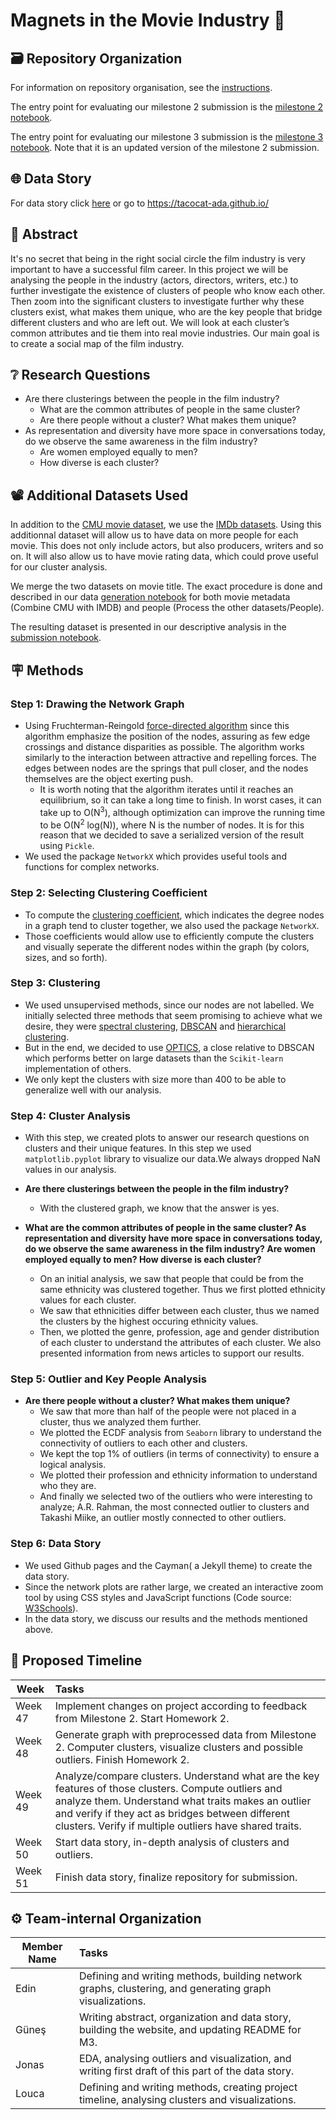 # Magnets in the Movie Industry 🧲

## 🗃️ Repository Organization

For information on repository organisation, see the [instructions](docs/instr.md).

The entry point for evaluating our milestone 2 submission is the [milestone 2 notebook](milestone_2.ipynb).

The entry point for evaluating our milestone 3 submission is the [milestone 3 notebook](milestone_3.ipynb). Note that it is an updated version of the milestone 2 submission.

## 🌐 Data Story

For data story click [here](https://tacocat-ada.github.io/) or go to https://tacocat-ada.github.io/

## 📔 Abstract

It's no secret that being in the right social circle the film industry is very important to have a successful film career. In this project we will be analysing the people in the industry (actors, directors, writers, etc.) to further investigate the existence of clusters of people who know each other. Then zoom into the significant clusters to investigate further why these clusters exist, what makes them unique, who are the key people that bridge different clusters and who are left out. We will look at each cluster’s common attributes and tie them into real movie industries. Our main goal is to create a social map of the film industry.


## ❔ Research Questions

- Are there clusterings between the people in the film industry?
    - What are the common attributes of people in the same cluster?
    - Are there people without a cluster? What makes them unique?
- As representation and diversity have more space in conversations today, do we observe the same awareness in the film industry?
    - Are women employed equally to men?
    - How diverse is each cluster?

## 📽️ Additional Datasets Used

In addition to the [CMU movie dataset](http://www.cs.cmu.edu/~ark/personas/), we use the [IMDb datasets](https://www.imdb.com/interfaces/). Using this additionnal dataset will allow us to have data on more people for each movie. This does not only include actors, but also producers, writers and so on. It will also allow us to have movie rating data, which could prove useful for our cluster analysis.

We merge the two datasets on movie title. The exact procedure is done and described in our data [generation notebook](src/generate_data.ipynb) for both movie metadata (Combine CMU with IMDB) and people (Process the other datasets/People).

The resulting dataset is presented in our descriptive analysis in the [submission notebook](milestone_2.ipynb).

## 🪧 Methods

### Step 1: Drawing the Network Graph

- Using Fruchterman-Reingold [force-directed algorithm](https://en.wikipedia.org/wiki/Force-directed_graph_drawing#Methods) since this algorithm emphasize the position of the nodes, assuring as few edge crossings and distance disparities as possible. The algorithm works similarly to the interaction between attractive and repelling forces. The edges between nodes are the springs that pull closer, and the nodes themselves are the object exerting push.
    - It is worth noting that the algorithm iterates until it reaches an equilibrium, so it can take a long time to finish. In worst cases, it can take up to O(N<sup>3</sup>), although optimization can improve the running time to be O(N<sup>2</sup> log(N)), where N is the number of nodes. It is for this reason that we decided to save a serialized version of the result using `Pickle`. 
- We used the package `NetworkX` which provides useful tools and functions for complex networks.

### Step 2: Selecting Clustering Coefficient

- To compute the [clustering coefficient](https://en.wikipedia.org/wiki/Clustering_coefficient), which indicates the degree nodes in a graph tend to cluster together, we also used the package `NetworkX`. 
- Those coefficients would allow use to efficiently compute the clusters and visually seperate the different nodes within the graph (by colors, sizes, and so forth).

### Step 3: Clustering

- We used unsupervised methods, since our nodes are not labelled. We initially selected three methods that seem promising to achieve what we desire, they were [spectral clustering](https://en.wikipedia.org/wiki/Spectral_clustering), [DBSCAN](https://en.wikipedia.org/wiki/DBSCAN) and [hierarchical clustering](https://en.wikipedia.org/wiki/Hierarchical_clustering).
- But in the end, we decided to use [OPTICS](https://scikit-learn.org/stable/modules/generated/sklearn.cluster.OPTICS.html), a close relative to DBSCAN which performs better on large datasets than the `Scikit-learn` implementation of others.
- We only kept the clusters with size more than 400 to be able to generalize well with our analysis.

### Step 4: Cluster Analysis
- With this step, we created plots to answer our research questions on clusters and their unique features. In this step we used `matplotlib.pyplot` library to visualize our data.We always dropped NaN values in our analysis.

- **Are there clusterings between the people in the film industry?**
    - With the clustered graph, we know that the answer is yes.

- **What are the common attributes of people in the same cluster? As representation and diversity have more space in conversations today, do we observe the same awareness in the film industry? Are women employed equally to men? How diverse is each cluster?**
    - On an initial analysis, we saw that people that could be from the same ethnicity was clustered together. Thus we first plotted ethnicity values for each cluster.
    - We saw that ethnicities differ between each cluster, thus we named the clusters by the highest occuring ethnicity values.
    - Then, we plotted the genre, profession, age and gender distribution of each cluster to understand the attributes of each cluster. We also presented information from news articles to support our results.

### Step 5: Outlier and Key People Analysis
- **Are there people without a cluster? What makes them unique?**
    - We saw that more than half of the people were not placed in a cluster, thus we analyzed them further.
    - We plotted the ECDF analysis from `Seaborn` library to understand the connectivity of outliers to each other and clusters.
    - We kept the top 1% of outliers (in terms of connectivity) to ensure a logical analysis.
    - We plotted their profession and ethnicity information to understand who they are.
    - And finally we selected two of the outliers who were interesting to analyze; A.R. Rahman, the most connected outlier to clusters and Takashi Miike, an outlier mostly connected to other outliers.

### Step 6: Data Story
- We used Github pages and the Cayman( a Jekyll theme) to create the data story.
- Since the network plots are rather large, we created an interactive zoom tool by using CSS styles and JavaScript functions (Code source: [W3Schools](https://www.w3schools.com/howto/howto_js_image_magnifier_glass.asp)).
- In the data story, we discuss our results and the methods mentioned above.

## 📅 Proposed Timeline

| Week         | Tasks |
|--------------|:-----|
| Week 47      |  Implement changes on project according to feedback from Milestone 2. Start Homework 2. |
| Week 48      |  Generate graph with preprocessed data from Milestone 2. Computer clusters, visualize clusters and possible outliers. Finish Homework 2.|
| Week 49      |  Analyze/compare clusters. Understand what are the key features of those clusters. Compute outliers and analyze them. Understand what traits makes an outlier and verify if they act as bridges between different clusters. Verify if multiple outliers have shared traits. |
| Week 50      |  Start data story, in-depth analysis of clusters and outliers. |
| Week 51      |  Finish data story, finalize repository for submission. |

## ⚙️ Team-internal Organization

| Member Name  | Tasks |
|--------------|:-----|
| Edin         |  Defining and writing methods, building network graphs, clustering, and generating graph visualizations. |
| Güneş      |  Writing abstract, organization and data story, building the website, and updating README for M3. |
| Jonas      |  EDA, analysing outliers and visualization, and writing first draft of this part of the data story. |
| Louca      |  Defining and writing methods, creating project timeline, analysing clusters and visualizations. |

